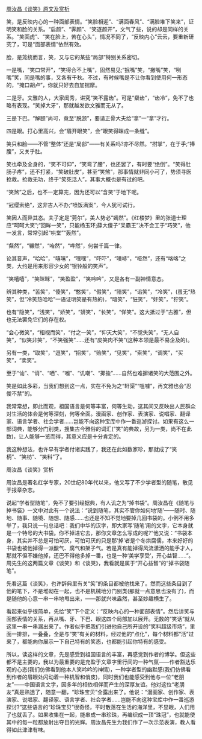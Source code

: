 [周汝昌《谈笑》原文及赏析](https://www.vrrw.net/wx/8773.html)

笑，是反映内心的一种面部表情。“笑脸相迎”、“满面春风”、“满脸堆下笑来”，证明笑和脸的关系。“启颜”、“霁颜”、“笑逐颜开”，文气了些，说的却是同样的关系。“笑面虎”、“笑在脸上，苦在心头”，情况不同了，“反映内心”云云，要重新研究了，可是“面部表情”依然有效。

脸，是笼统而言，笑，又与它的某些“局部”特别关系密切。

一是嘴，“笑口常开”，“笑得合不上嘴”，固然易见;“抿嘴”笑，“撇嘴”笑，“咧嘴”笑，同是嘴的事，又各有千秋。不过，有时候嘴是不让你看到使用何一形态的，“掩口胡卢”，你就只好去自加揣摩。

二是牙。文雅的人，大家闺秀，讲究“笑不露齿”。可是“粲齿”，“齿冷”，免不了也略有表现。“笑掉大牙”，那就越发欲文雅而无从了。

三是下巴。“解颐”尚可，竟至“脱颔”，要请正骨大夫给“拿”一“拿”才行。

四是眼。打心里高兴，会“眉开眼笑”，会“眼笑得眯成一条缝”。



笑只和脸——不管“整体”还是“局部”——有关系吗?亦不尽然。“拊掌”，在于手;“捧腹”，又关乎肚。

笑也牵及全身的，“笑不可仰”，“笑弯了腰”，也还罢了，有时要“绝倒”。“笑得肚肠子疼”，还不打紧，“笑破肚皮”，甚至“笑煞”，那事情就非同小可了，势须寻医抢救。抢救无功，终于“笑死活人”，其事大概也是有过的吧。

“笑煞”之后，也不一定算完，因为还可以“含笑”于地下呢。

“冠缨索绝”，这非古人不办;“喷饭满案”，今人犹可试行。

笑因人而异其态。夫子定是“莞尔”，美人势必“嫣然”。《红楼梦》里的张道士理应“呵呵大笑”;“回眸一笑”，只能杨玉环;薛大傻子“呆霸王”决不会工于“巧笑”，他一发言，常常引起“哄堂”“轰然”。

“粲然”，“冁然”，“咍然”，“哗然”，何尝千篇一律。

论其音声，“哈哈”，“嘻嘻”，“嘿嘿”，“吓吓”，“噗哧”，“哑然”，还有“咯咯”之类，大约是用来形容少女的“银铃般的笑声”。

“笑嘻嘻”，“笑眯眯”，“笑盈盈”，“笑吟吟”，又是各有一副神情意态。

辨其种类，“苦笑”，“傻笑”，“憨笑”，“假笑”，“陪笑”，“谄笑”，“冷笑”，(虽无“热笑”，但“冷笑热哈哈”一语证明笑是有热的)，“暗笑”，“狂笑”，“奸笑”，“狞笑”。

也有“隐笑”，“浅笑”，“娇笑”，“妍笑”，“长笑”，“佯笑”。这大抵过于“古雅”，但也无法罢免它们的存在权。

“会心微笑”，“相视而笑”，“付之一笑”，“仰天大笑”，“不觉失笑”，“无人自笑”，“似笑非笑”，“不笑强笑”……还有“皮笑肉不笑”(这种本领是最不易企及的)。

另有一类，“取笑”，“逗笑”，“招笑”，“贻笑”，“见笑”，“索笑”，“调笑”，“买笑”，“卖笑”。

至于“讪”、“诮”、“哂”、“嗤”、“讥嘲”、“揶揄”……自然也难摒诸笑的大范围之外。

笑是如此多彩，当我们想到这一点，实在不免为之“轩渠”“嗢噱”，再文雅也会“忍俊不禁”的。

我常常想，即此而观，祖国语言是何等丰富，何等生动，这其间又反映出人民群众对生活的体会是何等深刻，何等全面。漫画家、创作家、表演家、说唱家、翻译家、语言学者、社会学者……岂能不向这种宝库中作一番巡游探讨。如果有这么一部词典，能够分门别类，搜集古今雅俗的词汇(“笑”的典故，另为一类，尚不在此数)，让人能够一览而得，其意义应是十分肯定的。

我这种想法，也许早有学者付诸实践了，我还在此如数家珍，那就成了“笑柄”、“笑枋”、“笑料”了。

周汝昌《谈笑》赏析

周汝昌是著名红学专家，20世纪80年代以来，他又写了不少学者型的随笔，散见于报章杂志。

说起“学者型随笔”，免不了要引经据典，有人讥之为“掉书袋”。周汝昌在《随笔与掉书袋》一文中对此有一个说法：“说到随笔，其实不管你如何地‘随’——随时、随地、随事、随境、随想、随感……也还是不知不觉地要掉几回书袋的。小例不用多举了，我只说一句总话吧：我们中华的汉字，即大家写‘随笔’用的文字，它本身就是一个特号的大书袋。你不掉进它去，那你文章怎么写成的呢?”他又说：“书袋本身，其实并不总是可怕可厌，可怕可厌的只是那‘掉’者是个冬烘腐儒，本来好好的书袋也被他掉得一派酸气、腐气和架子气。若是真有能掉得风流潇洒的能手才人，那就不但不嫌他掉，还巴不得他多掉一番，也是一种‘美学享受’，开心益智……”。周先生的这两篇文章《谈笑》和《谈哭》，我看就是属于“开心益智”的“掉书袋随笔”。

先看这篇《谈笑》，也许辞典里有关“笑”的条目都被他找来了。然而这些条目到了他的笔下，不是堆砌在一起，也不是机械地分门别类(那就一点意思也没有了)，而是随他的心意一串一串地甩出来，——那就兴味盎然，甚至妙趣横生了。

看起来似乎很简单，先给“笑”下个定义：“反映内心的一种面部表情”。然后讲笑与面部表情的关系，再从嘴、牙、下巴、眼这四个局部加以展开。无数的“笑话”就从这里一串一串漏出来了。作者似乎把我们引进他自己所开设的“笑料超级市场”，里面一排排，一叠叠，全是与“笑”有关的材料，经过他的“点化”，每个材料都“活”过来了，都能向你展示一下自己特有的笑态，也都能引起你特有的感受。

所以，读这样的文章，先是感受到祖国语言的丰富，再感觉到作者的博学。但这些都不是主要的，我以为最重要的是充盈于文章字里行间的一种气氛——作者豁达乐观的心态(我们仿佛看到他本人笑吟吟的神情)，一种学者型的幽默感(我们仿佛看到作者的眉眼处闪动着一种机智和俏皮)，同时我们也能感受到他与一位“老朋友”——中国语言文字，因多年的相依相伴而产生的深厚友谊。他对这位“老朋友”真是熟透了，随意一翻，“珍珠宝贝”全露出来了。他说：“漫画家、创作家、表演家、说唱家、翻译家、语言学者、社会学者……岂能不向这种宝库中作一番巡游探讨?”这些语言的“珍珠宝贝”很奇怪，平时散落在生活的海洋里，不显眼，人们用了也就丢了。如果收集在一起，能串成一串珍珠，再编织成一顶“珠冠”，也就能使其中的每一粒都放射出夺目的光辉。周汝昌先生为我们作了一次示范表演，教人看得如此津津有味。

